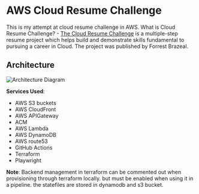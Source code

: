 # AWS Cloud Resume Challenge

This is my attempt at cloud resume challenge in AWS.
What is Cloud Resume Challenge? - [The Cloud Resume Challenge](https://cloudresumechallenge.dev/) is a multiple-step resume project which helps build and demonstrate skills fundamental to pursuing a career in Cloud. The project was published by Forrest Brazeal.

## Architecture

![Architecture Diagram](https://res.cloudinary.com/practicaldev/image/fetch/s--UpzQqewd--/c_limit%2Cf_auto%2Cfl_progressive%2Cq_auto%2Cw_880/https://dev-to-uploads.s3.amazonaws.com/i/nruhanmhgxtxzpi5cbfz.png)

**Services Used**:

- AWS S3 buckets
- AWS CloudFront
- AWS APIGateway
- ACM
- AWS Lambda
- AWS DynamoDB
- AWS route53
- GitHub Actions
- Terraform
- Playwright

**Note**: Backend management in terraform can be commented out when provisioning through terraform locally. but must be enabled when using it in a pipeline. the statefiles are stored in dynamodb and s3 bucket. 
